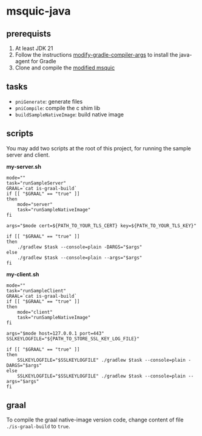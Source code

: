 # msquic-java

## prerequists

1. At least JDK 21
2. Follow the instructions [modify-gradle-compiler-args](https://github.com/vproxy-tools/modify-gradle-compiler-args) to install the java-agent for Gradle
3. Clone and compile the [modified msquic](https://github.com/wkgcass/msquic/blob/modified/README_MODIFIED.md)

## tasks

* `pniGenerate`: generate files
* `pniCompile`: compile the c shim lib
* `buildSampleNativeImage`: build native image

## scripts

You may add two scripts at the root of this project, for running the sample server and client.

**my-server.sh**

```shell
mode=""
task="runSampleServer"
GRAAL=`cat is-graal-build`
if [[ "$GRAAL" == "true" ]]
then
	mode="server"
	task="runSampleNativeImage"
fi

args="$mode cert=${PATH_TO_YOUR_TLS_CERT} key=${PATH_TO_YOUR_TLS_KEY}"

if [[ "$GRAAL" == "true" ]]
then
	./gradlew $task --console=plain -DARGS="$args"
else
	./gradlew $task --console=plain --args="$args"
fi
```

**my-client.sh**

```shell
mode=""
task="runSampleClient"
GRAAL=`cat is-graal-build`
if [[ "$GRAAL" == "true" ]]
then
	mode="client"
	task="runSampleNativeImage"
fi

args="$mode host=127.0.0.1 port=443"
SSLKEYLOGFILE="${PATH_TO_STORE_SSL_KEY_LOG_FILE}"

if [[ "$GRAAL" == "true" ]]
then
	SSLKEYLOGFILE="$SSLKEYLOGFILE" ./gradlew $task --console=plain -DARGS="$args"
else
	SSLKEYLOGFILE="$SSLKEYLOGFILE" ./gradlew $task --console=plain --args="$args"
fi
```

## graal

To compile the graal native-image version code, change content of file `./is-graal-build` to `true`.
